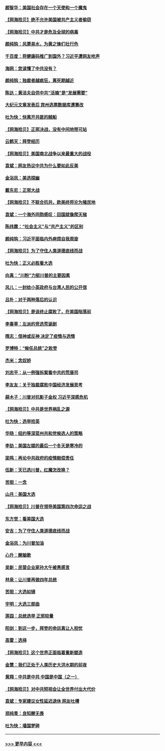 #### [颜智华：美国社会存在一个天使和一个魔鬼](../pages/nsc993/n12574299.md?t=11261151) 
#### [【网海拾贝】绝不允许美国被共产主义者偷窃](../pages/nsc993/n12573396.md?t=11261151) 
#### [【网海拾贝】中共才是危及全球的病毒](../pages/nsc993/n12571204.md?t=11261151) 
#### [颜纯钩：风萧易水，为黄之锋们壮行色](../pages/nsc993/n12571487.md?t=11261151) 
#### [千百度：将健康码推广到国外？习近平遭网友呛声](../pages/nsc993/n12570808.md?t=11261151) 
#### [海网：您读懂了中共没有？](../pages/nsc993/n12570487.md?t=11261151) 
#### [颜纯钩：独裁者越疯狂，离死期越近](../pages/nsc993/n12569055.md?t=11261151) 
#### [陈达：黄洁夫自供中共“活摘”是“发展需要”](../pages/nsc993/n12568541.md?t=11261151) 
#### [大纪元文章发表后 宾州选票数据库遭篡改](../pages/nsc993/n12568105.md?t=11261151) 
#### [吐为快：快离开共匪的贼船](../pages/nsc993/n12568462.md?t=11261151) 
#### [【网海拾贝】正邪决战，没有中间地带可站](../pages/nsc993/n12568439.md?t=11261151) 
#### [云鹤天：拜登经历](../pages/nsc993/n12567294.md?t=11261151) 
#### [【网海拾贝】美国南北战争以来最重大的战役](../pages/nsc993/n12567247.md?t=11261151) 
#### [袁斌：网友热议中共为什么要如此反美](../pages/nsc993/n12567162.md?t=11261151) 
#### [金浴凤：美选探幽](../pages/nsc993/n12567147.md?t=11261151) 
#### [戴东尼：正邪大战](../pages/nsc993/n12567033.md?t=11261151) 
#### [【网海拾贝】不联合抗共，欧美终将沦为殖民地](../pages/nsc993/n12565068.md?t=11261151) 
#### [袁斌：一个海外同胞感叹：回国就像爬天梯](../pages/nsc993/n12564986.md?t=11261151) 
#### [陈纬霆：“社会主义”与“共产主义”的区别](../pages/nsc993/n12562417.md?t=11261151) 
#### [颜纯钩：习近平面临内外麻烦自我周旋](../pages/nsc993/n12563356.md?t=11261151) 
#### [【网海拾贝】为了守住人类道德底线而战](../pages/nsc993/n12562542.md?t=11261151) 
#### [吐为快：正义必胜看大选](../pages/nsc993/n12561967.md?t=11261151) 
#### [向真：“川粉”力挺川普的主要因素](../pages/nsc993/n12560774.md?t=11261151) 
#### [风儿：一封给小英政府与台湾人民的公开信](../pages/nsc993/n12560581.md?t=11261151) 
#### [吕朴：对于两种落后的认识](../pages/nsc993/n12560492.md?t=11261151) 
#### [【网海拾贝】是该终止腐败了，在美国陷落前](../pages/nsc993/n12559936.md?t=11261151) 
#### [李春草：左派的竞选荒诞剧](../pages/nsc993/n12558380.md?t=11261151) 
#### [隋志：信神或反神 决定了疫情与选情](../pages/nsc993/n12558255.md?t=11261151) 
#### [罗博特：“候任总统”之败登](../pages/nsc993/n12558189.md?t=11261151) 
#### [杰米：念奴娇](../pages/nsc993/n12558174.md?t=11261151) 
#### [刘忠平：从一例强拆案看中共的荒唐司](../pages/nsc993/n12558036.md?t=11261151) 
#### [李友友：关于独裁腐败中国经济发展思考](../pages/nsc993/n12558004.md?t=11261151) 
#### [薛木子：川普对抗影子金权 习近平深感危机](../pages/nsc993/n12557342.md?t=11261151) 
#### [【网海拾贝】中共是世界祸乱之源](../pages/nsc993/n12555353.md?t=11261151) 
#### [吐为快：选举拾英](../pages/nsc993/n12555041.md?t=11261151) 
#### [华旸：纽约等深蓝州共和党候选人的策略](../pages/nsc993/n12554309.md?t=11261151) 
#### [李劼：美国左媒的最后一个冬天是寒冷的](../pages/nsc993/n12552947.md?t=11261151) 
#### [梁鸣：再论中共政府的疫情赔偿责任](../pages/nsc993/n12553012.md?t=11261151) 
#### [伍新：天已选川普，红魔怎改换？](../pages/nsc993/n12552970.md?t=11261151) 
#### [苦胆：一念](../pages/nsc993/n12552957.md?t=11261151) 
#### [山月：美国大选](../pages/nsc993/n12552446.md?t=11261151) 
#### [【网海拾贝】川普在领导美国第四次命运之战](../pages/nsc993/n12551973.md?t=11261151) 
#### [东方觉：看美国大选](../pages/nsc993/n12551647.md?t=11261151) 
#### [安吉：为了守住人类道德底线而战](../pages/nsc993/n12551111.md?t=11261151) 
#### [金浴凤：为川普加油](../pages/nsc993/n12551085.md?t=11261151) 
#### [心升：醒脑歌](../pages/nsc993/n12550984.md?t=11261151) 
#### [吴新：民营企业家孙大午被黑感言](../pages/nsc993/n12550656.md?t=11261151) 
#### [林泉：让川普再做四年总统](../pages/nsc993/n12550640.md?t=11261151) 
#### [苦胆：大选如镜](../pages/nsc993/n12550630.md?t=11261151) 
#### [宇明：大选三部曲](../pages/nsc993/n12550603.md?t=11261151) 
#### [莲园：总统选举 正邪较量](../pages/nsc993/n12550594.md?t=11261151) 
#### [阳剑：到这一步，拜登的命运真让人担忧](../pages/nsc993/n12549093.md?t=11261151) 
#### [高雷：选择](../pages/nsc993/n12549087.md?t=11261151) 
#### [【网海拾贝】这个世界正面临着重新塑造](../pages/nsc993/n12548326.md?t=11261151) 
#### [金慧：我们正处于人类历史大洪水期的前夜](../pages/nsc993/n12547914.md?t=11261151) 
#### [黄翔：中共是中共 中国是中国（之一）](../pages/nsc993/n12547576.md?t=11261151) 
#### [【网海拾贝】对中共短视会让全世界付出大代价](../pages/nsc993/n12546043.md?t=11261151) 
#### [袁斌：专家建议女性延迟退休 网友吐槽](../pages/nsc993/n12545424.md?t=11261151) 
#### [郑纯青：良知醒无畏](../pages/nsc993/n12545394.md?t=11261151) 
#### [吐为快：墙国梦碎](../pages/nsc993/n12545309.md?t=11261151) 

----
#### [ >>> 更早内容 <<< ](../indexes/nsc993-earlier.md)
